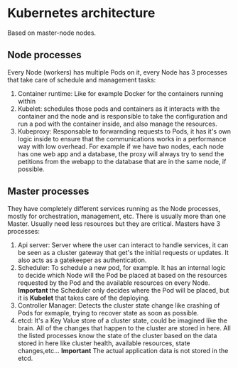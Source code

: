 # Kubernetes architecture

Based on master-node nodes.


## Node processes

Every Node (workers) has multiple Pods on it, every Node has 3 processes that take care of schedule and management tasks:

1. Container runtime: Like for example Docker for the containers running within
2. Kubelet: schedules those pods and containers as it interacts with the container and the node and is responsible to take the configuration and run a pod with the container inside, and also manage the resources.
3. Kubeproxy: Responsable to forwarnding requests to Pods, it has it's own logic inside to ensure that the communications works in a performance way with low overhead. For example if we have two nodes, each node has one web app and a database, the proxy will always try to send the petitions from the webapp to the database that are in the same node, if possible.

## Master processes

They have completely different services running as the Node processes, mostly for orchestration, management, etc. There is usually more than one Master.
Usually need less resources but they are critical.
Masters  have 3 processes:

1. Api server: Server where the user can interact to handle services, it can be seen as a cluster gateway that get's the initial requests or updates. It also acts as a gatekeeper as authentication.
2. Scheduler: To schedule a new pod, for example. It has an internal logic to decide which Node will the Pod be placed at based on the resources requested by the Pod and the available resources on every Node. **Important** the Scheduler only decides where the Pod will be placed, but it is **Kubelet** that takes care of the deploying.
3. Controller Manager: Detects the cluster state change like crashing of Pods for exmaple, trying to recover state as soon as possible.
4. etcd: It's a Key Value store of a cluster state, could be imagined like the brain. All of the changes that happen to the cluster are stored in here. All the listed processes know the state of the cluster based on the data stored in here like cluster health, available resources, state changes,etc... **Important** The actual application data is not stored in the etcd.